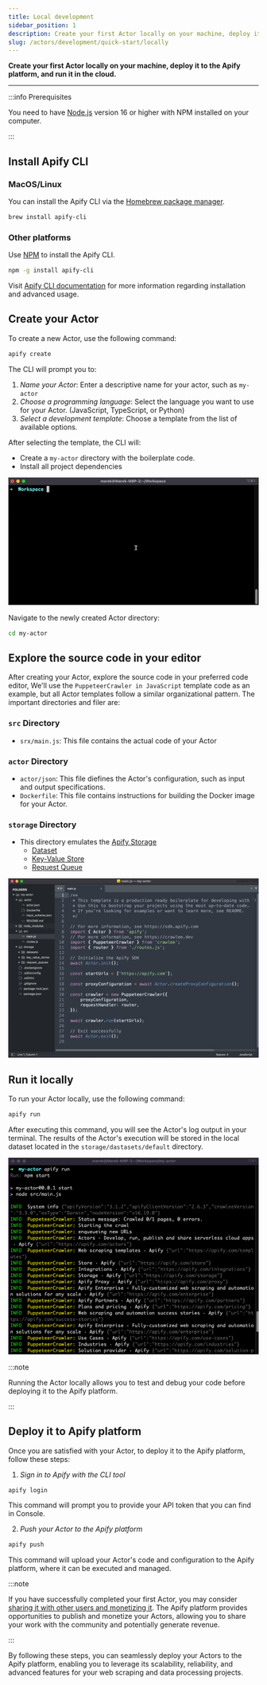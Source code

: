 ```yaml
---
title: Local development
sidebar_position: 1
description: Create your first Actor locally on your machine, deploy it to the Apify platform, and run it in the cloud.
slug: /actors/development/quick-start/locally
---
```


**Create your first Actor locally on your machine, deploy it to the Apify platform, and run it in the cloud.**

---

:::info Prerequisites

You need to have [Node.js](https://nodejs.org/en/) version 16 or higher with NPM installed on your computer.

:::

## Install Apify CLI

### MacOS/Linux

You can install the Apify CLI via the [Homebrew package manager](https://brew.sh/).

```bash
brew install apify-cli
```

### Other platforms

Use [NPM](https://www.npmjs.com/) to install the Apify CLI.

```bash
npm -g install apify-cli
```

Visit [Apify CLI documentation](https://docs.apify.com/cli/) for more information regarding installation and advanced usage.

## Create your Actor

To create a new Actor, use the following command:

```bash
apify create
```

The CLI will prompt you to:

1. _Name your Actor_: Enter a descriptive name for your actor, such as `my-actor`
1. _Choose a programming language_: Select the language you want to use for your Actor. (JavaScript, TypeScript, or Python)
1. _Select a development template_: Choose a template from the list of available options.

After selecting the template, the CLI will:

- Create a `my-actor` directory with the boilerplate code.
- Install all project dependencies

![Creation](./images/actor-create.gif)

Navigate to the newly created Actor directory:

```bash
cd my-actor
```

## Explore the source code in your editor

After creating your Actor, explore the source code in your preferred code editor, We'll use the `PuppeteerCrawler in JavaScript` template code as an example, but all Actor templates follow a similar organizational pattern. The important directories and filer are:

### `src` Directory

- `srx/main.js`: This file contains the actual code of your Actor

### `actor` Directory

- `actor/json`: This file diefines the Actor's configuration, such as input and output specifications.
- `Dockerfile`: This file contains instructions for building the Docker image for your Actor.

### `storage` Directory

- This directory emulates the [Apify Storage](/storage)
  - [Dataset](/storage/dataset)
  - [Key-Value Store](/storage/key-value-store)
  - [Request Queue](/storage/request-queue)

![Actor source code](./images/actor-local-code.png)

## Run it locally

To run your Actor locally, use the following command:

```bash
apify run
```

After executing this command, you will see the Actor's log output in your terminal. The results of the Actor's execution will be stored in the local dataset located in the `storage/dastasets/default` directory.

![Actor source code](./images/actor-local-run.png)

:::note

Running the Actor locally allows you to test and debug your code before deploying it to the Apify platform.

:::

## Deploy it to Apify platform

Once you are satisfied with your Actor, to deploy it to the Apify platform, follow these steps:

1. _Sign in to Apify with the CLI tool_

```bash
apify login
```

This command will prompt you to provide your API token that you can find in Console.

2. _Push your Actor to the Apify platform_

```bash
apify push
```

This command will upload your Actor's code and configuration to the Apify platform, where it can be executed and managed.

:::note

If you have successfully completed your first Actor, you may consider [sharing it with other users and monetizing it](/actors/publishing). The Apify platform provides opportunities to publish and monetize your Actors, allowing you to share your work with the community and potentially generate revenue.

:::

By following these steps, you can seamlessly deploy your Actors to the Apify platform, enabling you to leverage its scalability, reliability, and advanced features for your web scraping and data processing projects.
